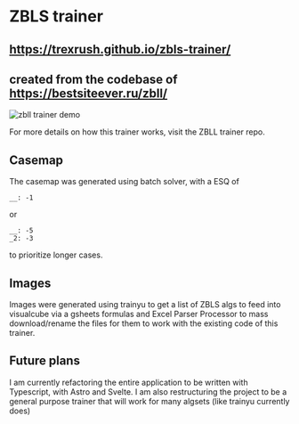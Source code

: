 # ZBLS trainer
## https://trexrush.github.io/zbls-trainer/
## created from the codebase of https://bestsiteever.ru/zbll/

![zbll trainer demo](images/demo.gif)

For more details on how this trainer works, visit the ZBLL trainer repo.


Casemap
----------

The casemap was generated using batch solver, with a ESQ of 

```
__: -1
```

or

```
__: -5
_2: -3
```

to prioritize longer cases.

Images
---------

Images were generated using trainyu to get a list of ZBLS algs to feed into visualcube via a gsheets formulas and Excel Parser Processor to mass download/rename the files for them to work with the existing code of this trainer.


Future plans
----------

I am currently refactoring the entire application to be written with Typescript, with Astro and Svelte. I am also restructuring the project to be a general purpose trainer that will work for many algsets (like trainyu currently does)
